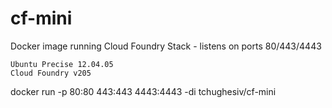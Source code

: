 # cf-mini
Docker image running Cloud Foundry Stack - listens on ports 80/443/4443

    Ubuntu Precise 12.04.05
    Cloud Foundry v205

docker run -p 80:80 443:443 4443:4443 -di tchughesiv/cf-mini
